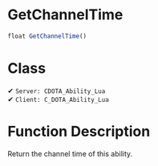# GetChannelTime
```js
float GetChannelTime()
```
# Class
✔ `Server: CDOTA_Ability_Lua`  
✔ `Client: C_DOTA_Ability_Lua`  

# Function Description
Return the channel time of this ability.

